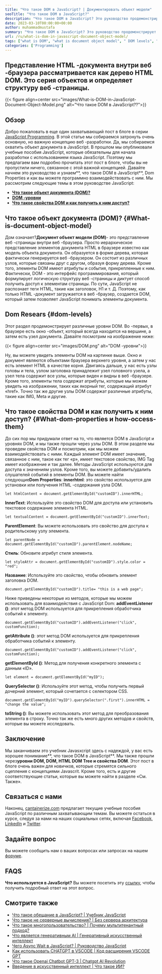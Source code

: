```yaml
---
title: "Что такое DOM в JavaScript? | Документировать объект модели" 
seoTitle: "Что такое DOM в JavaScript?" 
description: "Что такое DOM в JavaScript? Это руководство продемонстрирует модель объекта документа, свойства DOM, уровни DOM и как получить доступ к элементам DOM." 
date: 2023-03-10T00:00:00+00:00
author: muhammadmustafa
summary: "Что такое DOM в JavaScript? Это руководство продемонстрирует модель объекта документа, свойства DOM, уровни DOM и как получить доступ к элементам DOM." 
url: /ru/what-is-dom-in-javascript-document-object-model/
tags: ["what is DOM", "what is document object model", " DOM levels", "HTML DOM tree", "DOM properties"]
categories: ['Programming']
---
```


## Представление HTML -документа внутри веб -браузера рассматривается как дерево HTML DOM. Это серия объектов и определяет структуру веб -страницы.

{{< figure align=center src="images/What-is-DOM-in-JavaScript-Document-Object-Model.png" alt="Что такое DOM в JavaScript??">}}


## Обзор
Добро пожаловать в еще один захватывающий пост в блоге в серии [JavaScript Programming][1]. В этой статье мы собираемся затронуть очень основную, но важную концепцию веб -разработки. Да, мы собираемся охватить объект документа в JavaScript. В прошлом мы опубликовали учебные пособия JavaScript, которые обязательны для начала разработки с использованием языка JavaScript. Поэтому мы предлагаем вам подробно прочитать этот пост в блоге, чтобы вы не пропустили ничего, связанное с этой важной концепцией. Давайте начнем это руководство и узнаем**, что такое DOM в JavaScript**, Dom Properties и как вы можете программно взаимодействовать с ним.
Мы рассмотрим следующие темы в этом руководстве JavaScript:
* **[Что такое объект документа (DOM)?][2]**
* **[DOM -уровни][3]**
* **[Что такое свойства DOM и как получить к ним доступ?][4]**

## Что такое объект документа (DOM)?   {#What-is-document-object-model}
Дом означает?**Документ объект модели (DOM)**- это представление веб -страницы внутри веб -браузера. Просто иерархическое представление элементов документа HTML в браузере известно как модель объекта документа. Он образуется в форме дерева, которая фактически генерируется веб -браузером. Он состоит из различных узлов, которые связаны друг с другом, образуя форму дерева. Кроме того, элементы DOM имеют атрибуты и события, прикрепленные к ним.
Фактически, DOM - это интерфейс программирования, который формулирует логическую структуру веб -страницы и диктует способ получить доступ к элементам страницы. По сути, JavaScript не распознает теги HTML, такие как заголовок, H1 и т. Д. Поэтому, как только HTML -документ загружается в веб -браузер, создается DOM, который затем позволяет JavaScript понимать элементы документа.

## Dom Resears   {#dom-levels}
Этот раздел продемонстрирует различные уровни DOM. Во -первых, в браузере есть окно -объект, который всегда находится на вершине, а затем есть узел документа. Давайте посмотрим на изображение ниже:

{{< figure align=center src="images/DOM.png" alt="DOM -уровни">}}

Ну, вы можете увидеть элементы DOM на картинке выше. Окно и документ являются объектами браузера верхнего уровня, а затем у нас есть элемент HTML в качестве корня. Двигаясь дальше, у нас есть узлы головы и тела, узлом заголовка принадлежит узел головного узела, а узел тела содержит все узлы, которые виден и видны в веб -браузере. Кроме того, элементы тела содержат атрибуты, которые мы можем увидеть на изображении, таких как якорный тег, содержащий атрибут «href». Точно так же другие узлы DOM содержат различные атрибуты, такие как IMG, Meta и другие.

## Что такое свойства DOM и как получить к ним доступ?   {#What-dom-properties и how-occess-them}
До сих пор мы придумали ответ на то, что является DOM в JavaScript и уровнях DOM, и мы также прошли через узлы DOM. В этом разделе мы проведем свойства DOM и посмотрим, как мы можем взаимодействовать с ними. Каждый элемент DOM имеет значение, связанное с ним, такое как тег «p», имеет текстовое свойство, IMG Tag имеет изображение и так далее. Методы JavaScript используются для доступа к значениям узлов. Кроме того, вы можете добавить/удалить слушателей событий в элементы DOM.
Вы можете найти следующие**Dom Properties**:
**innerhtml**: это свойство используется для установки или получения HTML -содержания узла DOM.
```
let htmlContent = document.getElementById("customID").innerHTML;
```
**InnerText**: Используйте это свойство DOM для доступа или установить текстовое содержание элемента HTML.
```
let textualContent = document.getElementById("customID").innerText;
```
**ParentElement**: Вы можете использовать это свойство для доступа к родительскому узлу элемента.
```
let parentNode = document.getElementById("customID").parentElement.nodeName;
```
**Стиль**: Обновите атрибут стиля элемента.
```
let styleAttr = document.getElementById("customID").style.color = "red";
```
**Название**: Используйте это свойство, чтобы обновить элемент заголовка DOM.
```
document.getElementById("customID").title= "this is a web page";
```
 Ниже приведены некоторые из методов, которые мы можем использовать для взаимодействия с JavaScript Dom:
**addEventListener ()**: этот метод DOM используется для прикрепления обработчика событий к элементу.
```
document.getElementById("customID").addEventListener("click", customFunction);
```
**getAttribute ()**: этот метод DOM используется для прикрепления обработчика событий к элементу.
```
document.getElementById("customID").addEventListener("click", customFunction);
```
**getElementById ()**: Метод для получения конкретного элемента с данным «ID».
```
let element = document.getElementById("myID");
```
**QuerySelector ()**: Используйте этот метод, чтобы получить первый дочерний элемент, который сочетается с селектором CSS.
```
document.getElementById("myID").querySelector(".first").innerHTML = "change the value";
```
**toString ()**: Вы можете использовать этот метод для преобразования элемента в строку.
Точно так же есть много других методов и свойств, которые вы можете исследовать.

## Заключение
Мы заканчиваем это учебник Javasxcript здесь с надеждой, у вас есть хорошее понимание**, что такое DOM в JavaScript**. Мы также прошли через**уровни DOM, DOM, HTML DOM Tree и свойства DOM**. Этот пост в блоге очень важен для новичков, которые стремятся сильного сцепления с концепциями Javascrit. Кроме того, есть и другие соответствующие статьи, которые вы можете найти в разделе «См. Также».

## Связаться с нами
Наконец, [cantainerize.com][5] предлагает текущие учебные пособия JavaScript по различным захватывающим темам. Вы можете остаться в курсе, следуя за нами на наших социальных сетях, включая [Facebook][6], [LinkedIn][7] и [Twitter][8].

## Задайте вопрос
Вы можете сообщить нам о ваших вопросах или запросах на нашем [форуме][9].

## FAQS
**Что используется в JavaScript?**
Вы можете посетить эту [ссылку][2], чтобы получить подробный ответ на этот вопрос.

## Смотрите также
  * [Что такое обещание в JavaScript? | Учебник JavaScript][10]
  * [Что такое не серверные вычисления? | Без сервера архитектура][11]
  * [Что такое многопользовательство? | Почему мультитенантный подход?][12]
  * [Что является генеративным AI | Генеративный искусственный интеллект][13]
  * [Чего Async Wait в JavaScript? | Руководство JavaScript][14]
  * [Как использовать CHATGPT в VSCODE | Код расширения VSCODE GPT][15]
  * [Что такое Openai Chatbot GPT-3 | Chatgpt AI Revolution][16]
  * [Введение в искусственный интеллект | Что такое ИИ?][17]

  
[1]: https://blog.containerize.com/categories/programming/
[2]: #What-is-Document-Object-Model
[3]: #DOM-levels
[4]: #What-are-DOM-properties-and-how-to-access-them
[5]: https://www.containerize.com/
[6]: https://web.facebook.com/containerize
[7]: https://www.linkedin.com/company/containerize/
[8]: https://twitter.com/containerize_co
[9]: https://forum.containerize.com/
[10]: https://blog.containerize.com/what-is-promise-in-javascript-javascript-tutorial/
[11]: https://blog.containerize.com/programming/what-is-serverless-computing-serverless-architecture/
[12]: https://blog.containerize.com/programming/what-is-multitenancy-why-a-multi-tenant-approach-2/
[13]: https://blog.containerize.com/artificial-intelligence/what-is-generative-ai-generative-artificial-intelligence/
[14]: https://blog.containerize.com/what-is-async-await-in-javascript-a-javascript-guide/
[15]: https://blog.containerize.com/artificial-intelligence/how-to-use-chatgpt-in-vscode-the-vscode-extension-codegpt/
[16]: https://blog.containerize.com/artificial-intelligence/what-is-openai-chatbot-gpt-3-chatgpt-an-ai-revolution/
[17]: https://blog.containerize.com/artificial-intelligence/an-introduction-to-artificial-intelligence-what-is-ai/
